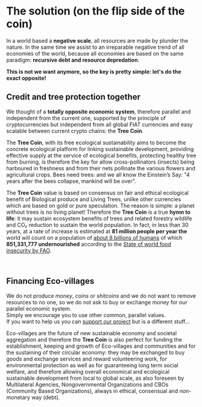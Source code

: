 # The solution (on the flip side of the coin)

In a world based a **negative scale**, all resources are made by plunder the nature.
In the same time we assist to an irreparable negative trend of all economies of the world, because all economies are based on the same paradigm: **recursive debt and resource depredation**.

**This is not we want anymore, so the key is pretty simple: let's do the exact opposite!**

## Credit and tree protection together
We thought of a **totally opposite economic system**, therefore parallel and independent from the current one, supported by the principle of cryptocurrencies but independent from all global FIAT currencies and easy scalable between current crypto chains: the **Tree Coin**.

The **Tree Coin**, with its free ecological sustainability aims to become the concrete ecological platform for linking sustainable development, providing effective supply at the service of ecological benefits, protecting healthy tree from burning, is therefore the key for allow cross-pollinators (insects) being harboured in freshness and from their nets pollinate the various flowers and agricultural crops.
Bees need trees: and we all know the Einstein’s Say: "4 years after the bees collapse, mankind will be over".

The **Tree Coin** value is based on consensus on fair and ethical ecological benefit of Biological produce and Living Trees, unlike other currencies which are based on gold or pure speculation.
The reason is simple: a planet without trees is no living planet!
Therefore the **Tree Coin** is a true **hymn to life**: it may sustain ecosystem benefits of trees and related forestry wildlife and CO₂ reduction to sustain the world population.
In fact, in less than 30 years, at a rate of increase is estimated at **81 million people per year the** world will count on a population of [about 8 billions of humans](https://www.worldometers.info/world-population/) of which **851,331,777 undernourished** according to the [State of world food insecurity by FAO](https://www.fao.org/publications/sofi/en/).

<br>

## Financing Eco-villages
We do not produce *money*, *coins* or *shitcoins* and we do not want to remove resources to no one, so we do not ask to buy or exchange money for our parallel economic system.<br>
Simply we encourage you to use other common, parallel values.<br>
If you want to help us you can <a href="https://www.paypal.com/donate/?hosted_button_id=A7YZNW8QTPYVC" target="_blank">support our project</a> but is a different stuff...

Eco-villages are the future of new sustainable economy and societal aggregation and therefore the **Tree Coin** is also perfect for funding the establishment, keeping and growth of Eco-villages and communities and for the sustaining of their circular economy: they may be exchanged to buy goods and exchange services and reward volunteering work, for environmental protection as well as for guaranteeing long term social welfare, and therefore allowing overall economical and ecological sustainable development from local to global scale, as also foreseen by Multilateral Agencies, Nongovernmental Organizations and CBOs (Community Based Organizations), always in ethical, consensual and non-monetary way (debt).
